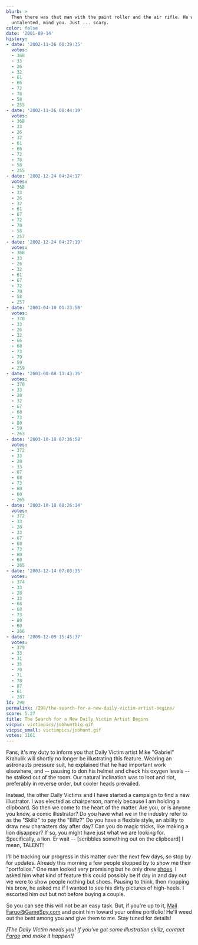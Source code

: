 ```yaml
---
blurb: >
  Then there was that man with the paint roller and the air rifle. He was scary. Not
  untalented, mind you. Just ... scary.
color: false
date: '2001-09-14'
history:
- date: '2002-11-26 08:39:35'
  votes:
  - 368
  - 33
  - 26
  - 32
  - 61
  - 66
  - 72
  - 78
  - 58
  - 255
- date: '2002-11-26 08:44:19'
  votes:
  - 368
  - 33
  - 26
  - 32
  - 61
  - 66
  - 72
  - 78
  - 58
  - 255
- date: '2002-12-24 04:24:17'
  votes:
  - 368
  - 33
  - 26
  - 32
  - 61
  - 67
  - 72
  - 78
  - 58
  - 257
- date: '2002-12-24 04:27:19'
  votes:
  - 368
  - 33
  - 26
  - 32
  - 61
  - 67
  - 72
  - 78
  - 58
  - 257
- date: '2003-04-10 01:23:58'
  votes:
  - 370
  - 33
  - 26
  - 32
  - 66
  - 68
  - 73
  - 79
  - 59
  - 259
- date: '2003-08-08 13:43:36'
  votes:
  - 370
  - 33
  - 28
  - 32
  - 67
  - 68
  - 73
  - 80
  - 59
  - 263
- date: '2003-10-18 07:36:58'
  votes:
  - 372
  - 33
  - 28
  - 33
  - 67
  - 68
  - 73
  - 80
  - 60
  - 265
- date: '2003-10-18 08:26:14'
  votes:
  - 372
  - 33
  - 28
  - 33
  - 67
  - 68
  - 73
  - 80
  - 60
  - 265
- date: '2003-12-14 07:03:35'
  votes:
  - 374
  - 33
  - 28
  - 33
  - 68
  - 68
  - 73
  - 80
  - 60
  - 266
- date: '2009-12-09 15:45:37'
  votes:
  - 379
  - 33
  - 31
  - 35
  - 70
  - 71
  - 78
  - 87
  - 61
  - 287
id: 298
permalink: /298/the-search-for-a-new-daily-victim-artist-begins/
score: 5.27
title: The Search for a New Daily Victim Artist Begins
vicpic: victimpics/jobhuntbig.gif
vicpic_small: victimpics/jobhunt.gif
votes: 1161
---
```


Fans, it's my duty to inform you that Daily Victim artist Mike "Gabriel"
Krahulik will shortly no longer be illustrating this feature. Wearing an
astronauts pressure suit, he explained that he had important work
elsewhere, and -- pausing to don his helmet and check his oxygen levels
-- he stalked out of the room. Our natural inclination was to loot and
riot, preferably in reverse order, but cooler heads prevailed.

Instead, the other Daily Victims and I have started a campaign to find a
new illustrator. I was elected as chairperson, namely because I am
holding a clipboard. So then we come to the heart of the matter. Are
you, or is anyone you know, a comic illustrator? Do you have what we in
the industry refer to as the "Skillz" to pay the "Billz?" Do you have a
flexible style, an ability to draw new characters day after day? Can you
do magic tricks, like making a lion disappear? If so, you might have
just what we are looking for. Specifically, a lion. Er wait --
\[scribbles something out on the clipboard\] I mean, TALENT!

I'll be tracking our progress in this matter over the next few days, so
stop by for updates. Already this morning a few people stopped by to
show me their "portfolios." One man looked very promising but he only
drew [shoes](img/victimpics/shoes.gif). I asked him what kind of feature
this could possibly be if day in and day out we were to show people
nothing but shoes. Pausing to think, then mopping his brow, he asked me
if I wanted to see his dirty pictures of high-heels. I escorted him out
but not before buying a couple.

So you can see this will not be an easy task. But, if you're up to it,
[Mail Fargo@GameSpy.com](mailto:fargo@gamespy.com) and point him toward
your online portfolio! He'll weed out the best among you and give them
to me. Stay tuned for details!

*\[The Daily Victim needs you! If you've got some illustration skillz,
contact [Fargo](mailto:fargo@gamespy.com) and make it happen!\]*